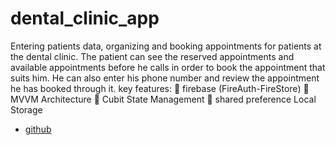 # dental_clinic_app

Entering patients data, organizing and booking appointments for patients at the dental clinic. The patient can see the reserved appointments and available appointments before he calls in order to book the appointment that suits him. He can also enter his phone number and review the appointment he has booked through it.
 key features:
🔶 firebase (FireAuth-FireStore)
🔶 MVVM Architecture
🔶 Cubit State Management
🔶 shared preference Local Storage 

- [github](https://github.com/manarahmedk/dental_clinic_app)

